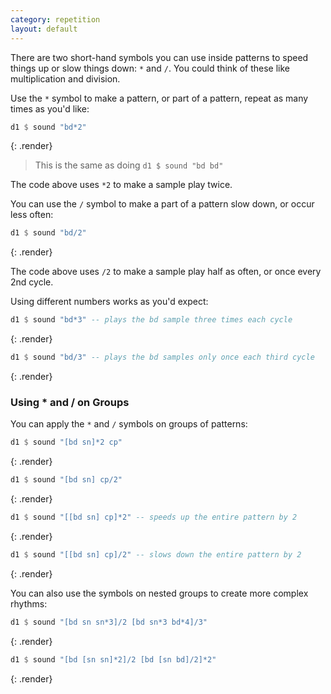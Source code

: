 ```yaml
---
category: repetition
layout: default
---
```


There are two short-hand symbols you can use inside patterns to speed things up
or slow things down: `*` and `/`. You could think of these like multiplication
and division.

Use the `*` symbol to make a pattern, or part of a pattern, repeat as many times
as you'd like:

~~~haskell
d1 $ sound "bd*2"
~~~
{: .render}

> This is the same as doing `d1 $ sound "bd bd"`

The code above uses `*2` to make a sample play twice.

You can use the `/` symbol to make a part of a pattern slow down, or occur
less often:

~~~haskell
d1 $ sound "bd/2"
~~~
{: .render}

The code above uses `/2` to make a sample play half as often, or once every
2nd cycle.

Using different numbers works as you'd expect:

~~~haskell
d1 $ sound "bd*3" -- plays the bd sample three times each cycle
~~~
{: .render}
~~~haskell
d1 $ sound "bd/3" -- plays the bd samples only once each third cycle
~~~
{: .render}

### Using * and / on Groups

You can apply the `*` and `/` symbols on groups of patterns:

~~~haskell
d1 $ sound "[bd sn]*2 cp"
~~~
{: .render}
~~~haskell
d1 $ sound "[bd sn] cp/2"
~~~
{: .render}
~~~haskell
d1 $ sound "[[bd sn] cp]*2" -- speeds up the entire pattern by 2
~~~
{: .render}
~~~haskell
d1 $ sound "[[bd sn] cp]/2" -- slows down the entire pattern by 2
~~~
{: .render}

You can also use the symbols on nested groups to create more complex
rhythms:

~~~haskell
d1 $ sound "[bd sn sn*3]/2 [bd sn*3 bd*4]/3"
~~~
{: .render}
~~~haskell
d1 $ sound "[bd [sn sn]*2]/2 [bd [sn bd]/2]*2"
~~~
{: .render}

